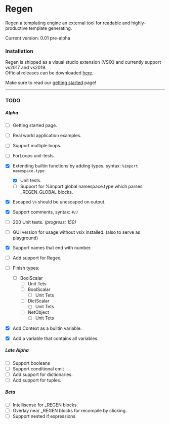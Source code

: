 ﻿# Regen
Regen a templating engine  an external tool for readable and highly-productive template generating.

Current version: 0.01 pre-alpha<br>

### Installation
Regen is shipped as a visual studio extension (VSIX) and currently support vs2017 and vs2019.<br>
Official releases can be downloaded [here](https://github.com/SciSharp/CodeMinion/tree/master/src/Regen.Package/releases).<br>

Make sure to read our [getting started](TUTORIAL.md) page!

---
### TODO
##### Alpha

- [ ] Getting started page.
- [ ] Real world application examples.
- [ ] Support multiple loops. 
- [ ] ForLoops unit-tests.
- [X] Extending builtin functions by adding types. syntax: `%import namespace.type`
  - [X] Unit tests.
  - [ ] Support for %import global namespace.type which parses _REGEN_GLOBAL blocks.
- [X] Escaped `\%` should be unescaped on output.
- [X] Support comments, syntax: `#// `
- [ ] 200 Unit tests. _(progress: 150)_
- [ ] GUI version for usage without vsix installed. (also to serve as playground)
- [X] Support names that end with number.

- [ ] Add support for Regex.
- [ ] Finish types:
  - [ ] BoolScalar
    - [ ] Unit Tets
    - [ ] BoolScalar
      - [ ] Unit Tets
    - [ ] DictScalar
      - [ ] Unit Tets
    - [ ] NetObject
      - [ ] Unit Tets
- [X] Add Context as a builtin variable.
- [X] Add a variable that contains all variables.

##### Late Alpha
- [ ] Support booleans
- [ ] Support conditional emit
- [ ] Add support for dictionaries.
- [ ] Add support for tuples.

##### Beta
- [ ] Intellisense for _REGEN blocks.
- [ ] Overlay near _REGEN blocks for recompile by clicking.
- [ ] Support nested if expressions